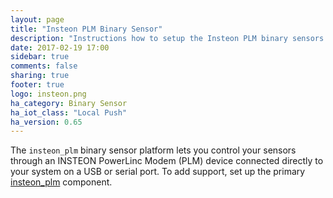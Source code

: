 ```yaml
---
layout: page
title: "Insteon PLM Binary Sensor"
description: "Instructions how to setup the Insteon PLM binary sensors locally within Home Assistant."
date: 2017-02-19 17:00
sidebar: true
comments: false
sharing: true
footer: true
logo: insteon.png
ha_category: Binary Sensor
ha_iot_class: "Local Push"
ha_version: 0.65
---
```


The `insteon_plm` binary sensor platform lets you control your sensors through 
an INSTEON PowerLinc Modem (PLM) device connected directly to your system on a
USB or serial port.  To add support, set up the primary [insteon_plm]
component.

[insteon_plm]: /components/insteon_plm/

